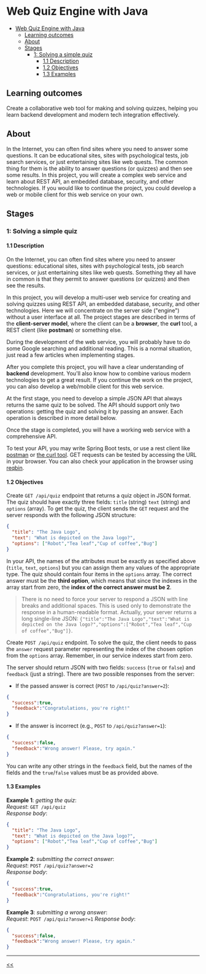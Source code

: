# Web Quiz Engine with Java

- [Web Quiz Engine with Java](#web-quiz-engine-with-java)
  - [Learning outcomes](#learning-outcomes)
  - [About](#about)
  - [Stages](#stages)
    - [1: Solving a simple quiz](#1-solving-a-simple-quiz)
      - [1.1 Description](#11-description)
      - [1.2 Objectives](#12-objectives)
      - [1.3 Examples](#13-examples)

## Learning outcomes
Create a collaborative web tool for making and solving quizzes, helping you learn backend development and modern tech integration effectively.

## About
In the Internet, you can often find sites where you need to answer some questions. It can be educational sites, sites with psychological tests, job search services, or just entertaining sites like web quests. The common thing for them is the ability to answer questions (or quizzes) and then see some results. In this project, you will create a complex web service and learn about REST API, an embedded database, security, and other technologies. If you would like to continue the project, you could develop a web or mobile client for this web service on your own. 

## Stages
### 1: Solving a simple quiz
#### 1.1 Description
On the Internet, you can often find sites where you need to answer questions: educational sites, sites with psychological tests, job search services, or just entertaining sites like web quests. Something they all have in common is that they permit to answer questions (or quizzes) and then see the results.

In this project, you will develop a multi-user web service for creating and solving quizzes using REST API, an embedded database, security, and other technologies. Here we will concentrate on the server side ("engine") without a user interface at all. The project stages are described in terms of the **client-server model**, where the client can be a **browser**, the **curl** tool, a REST client (like **postman**) or something else.

During the development of the web service, you will probably have to do some Google searching and additional reading. This is a normal situation, just read a few articles when implementing stages.

After you complete this project, you will have a clear understanding of **backend** development. You'll also know how to combine various modern technologies to get a great result. If you continue the work on the project, you can also develop a web/mobile client for this web service.

At the first stage, you need to develop a simple JSON API that always returns the same quiz to be solved. The API should support only two operations: getting the quiz and solving it by passing an answer. Each operation is described in more detail below.

Once the stage is completed, you will have a working web service with a comprehensive API.

To test your API, you may write Spring Boot tests, or use a rest client like [postman](https://www.getpostman.com/product/api-client) or [the curl tool](https://gist.github.com/subfuzion/08c5d85437d5d4f00e58). GET requests can be tested by accessing the URL in your browser. You can also check your application in the browser using [reqbin](https://reqbin.com/).

#### 1.2 Objectives
Create `GET /api/quiz` endpoint that returns a quiz object in JSON format. The quiz should have exactly three fields: `title` (string) `text` (string) and `options` (array). To get the quiz, the client sends the `GET` request and the server responds with the following JSON structure:
```json
{
  "title": "The Java Logo",
  "text": "What is depicted on the Java logo?",
  "options": ["Robot","Tea leaf","Cup of coffee","Bug"]
}
```

In your API, the names of the attributes must be exactly as specified above (`title`, `text`, `options`) but you can assign them any values of the appropriate type. The quiz should contain four items in the `options` array. The correct answer must be the **third option**, which means that since the indexes in the array start from zero, the **index of the correct answer must be 2**.

> There is no need to force your server to respond a JSON with line breaks and additional spaces. This is used only to demonstrate the response in a human-readable format. Actually, your server returns a long single-line JSON: `{"title":"The Java Logo","text":"What is depicted on the Java logo?","options":["Robot","Tea leaf","Cup of coffee","Bug"]}`.

Create `POST /api/quiz` endpoint. To solve the quiz, the client needs to pass the `answer` request parameter representing the index of the chosen option from the `options` array. Remember, in our service indexes start from zero.

The server should return JSON with two fields: `success` (`true` or `false`) and `feedback` (just a string). There are two possible responses from the server:

- If the passed answer is correct (`POST` to `/api/quiz?answer=2`):
```json
{
  "success":true,
  "feedback":"Congratulations, you're right!"
}
```

- If the answer is incorrect (e.g., `POST` to `/api/quiz?answer=1`):
```json
{
  "success":false,
  "feedback":"Wrong answer! Please, try again."
}
```

You can write any other strings in the `feedback` field, but the names of the fields and the `true`/`false` values must be as provided above.

#### 1.3 Examples
**Example 1**: *getting the quiz*: <br>
*Request*: `GET /api/quiz` <br>
*Response body*:
```json
{
  "title": "The Java Logo",
  "text": "What is depicted on the Java logo?",
  "options": ["Robot","Tea leaf","Cup of coffee","Bug"]
}
```

**Example 2**: *submitting the correct answer*: <br>
*Request*: `POST /api/quiz?answer=2` <br>
*Response body*:
```json
{
  "success":true,
  "feedback":"Congratulations, you're right!"
}
```

**Example 3**: *submitting a wrong answer*: <br>
*Request*: `POST /api/quiz?answer=1`
*Response body*:
```json
{
  "success":false,
  "feedback":"Wrong answer! Please, try again."
}
```

<hr/>

[<<](../README.md)
